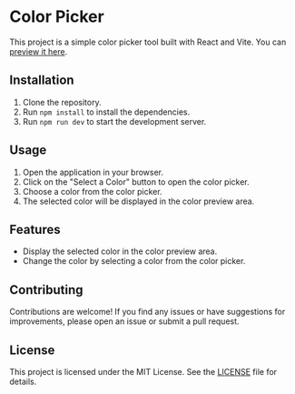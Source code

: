 # Color Picker

This project is a simple color picker tool built with React and Vite.
You can [preview it here](https://justcuz3.github.io/Color-Picker/).
## Installation

1. Clone the repository.
2. Run `npm install` to install the dependencies.
3. Run `npm run dev` to start the development server.

## Usage

1. Open the application in your browser.
2. Click on the "Select a Color" button to open the color picker.
3. Choose a color from the color picker.
4. The selected color will be displayed in the color preview area.

## Features

- Display the selected color in the color preview area.
- Change the color by selecting a color from the color picker.

## Contributing

Contributions are welcome! If you find any issues or have suggestions for improvements, please open an issue or submit a pull request.

## License

This project is licensed under the MIT License. See the [LICENSE](LICENSE.md) file for details.
